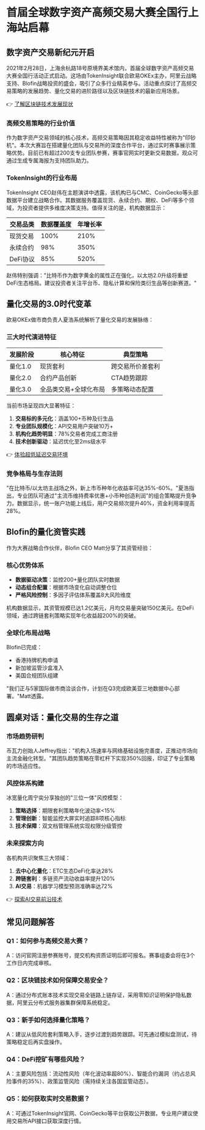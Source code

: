 # 首届全球数字资产高频交易大赛全国行上海站启幕

## 数字资产交易新纪元开启

2021年2月28日，上海余杭路18号原境界美术馆内，首届全球数字资产高频交易大赛全国行活动正式启动。这场由TokenInsight联合欧易OKEx主办，阿里云战略支持、Blofin战略投资的盛会，吸引了众多行业精英参与。活动重点探讨了高频交易策略的发展趋势、量化交易的进阶路径以及区块链技术的最新应用场景。

👉 [了解区块链技术发展现状](https://bit.ly/okx_welcome)

### 高频交易策略的行业价值

作为数字资产交易领域的核心技术，高频交易策略因其稳定收益特性被称为"印钞机"。本次大赛旨在搭建量化团队与交易所的深度合作平台，通过实时赛事展示策略优势。目前已有超过200支专业团队参赛，赛事官网实时更新交易数据，观众可通过生成专属海报为支持团队助力。

### TokenInsight的行业布局

TokenInsight CEO赵伟在主题演讲中透露，该机构已与CMC、CoinGecko等头部数据平台建立战略合作。其数据服务覆盖现货、永续合约、期权、DeFi等多个领域，为投资者提供多维度决策支持。值得关注的是，机构数据显示：

| 交易品类 | 数据覆盖度 | 年增长率 |
|---------|------------|----------|
| 现货交易 | 100%       | 210%     |
| 永续合约 | 98%        | 350%     |
| DeFi协议 | 85%        | 520%     |

赵伟特别强调："比特币作为数字黄金的属性正在强化，以太坊2.0升级将重塑DeFi生态格局。建议投资者关注平台币、隐私计算和保险类衍生品等创新赛道。"

## 量化交易的3.0时代变革

欧易OKEx做市商负责人夏浩系统解析了量化交易的发展脉络：

### 三大时代演进特征

| 发展阶段 | 核心特征                | 典型策略             |
|----------|-------------------------|----------------------|
| 量化1.0  | 现货套利                | 跨交易所价差套利     |
| 量化2.0  | 合约产品创新            | CTA趋势跟踪          |
| 量化3.0  | 全品类交易+全球化布局   | 多策略动态配置       |

当前市场呈现四大显著特征：
1. **交易标的多元化**：涵盖100+币种及衍生品
2. **专业团队规模化**：API交易用户突破10万+
3. **机构化趋势明显**：78%交易者完成工商注册
4. **技术创新驱动**：延迟优化至2ms级水平

👉 [体验超低延迟交易环境](https://bit.ly/okx_welcome)

### 竞争格局与生存法则

"在比特币/以太坊主战场之外，新上市币种年化收益率可达35%-60%。"夏浩指出，专业团队可通过"主流币维持费率优惠+小币种创造利润"的组合策略提升竞争力。数据显示，统一账户功能上线后，用户交易频次提升40%，资金利用率提高28%。

## Blofin的量化资管实践

作为大赛战略合作伙伴，Blofin CEO Matt分享了其资管经验：

### 核心优势体系
- **数据驱动决策**：监控200+量化团队实时数据
- **动态组合配置**：根据市场变化自动调整仓位
- **严格风险控制**：多因子评估体系覆盖8大风险维度

机构数据显示，其资管规模已达1.2亿美元，月均交易量突破150亿美元。在DeFi领域，通过跨链套利策略实现年化收益超200%的突破。

### 全球化布局战略
Blofin已完成：
- 香港持牌机构申请
- 新加坡监管沙盒准入
- 美国合规团队组建

"我们正与5家国际做市商洽谈合作，计划在Q3完成欧美亚三地数据中心部署。"Matt透露。

## 圆桌对话：量化交易的生存之道

### 市场趋势研判
币瓦力创始人Jeffrey指出："机构入场速率与网络基础设施完善度，正推动市场向主流金融化转型。"其团队趋势策略在零杠杆下实现350%回报，印证了专业策略的市场适应性。

### 风控体系构建
冰宽量化周宁奕分享独创的"三位一体"风控模型：
1. **策略选择**：期限套利策略年化波动率<15%
2. **管理创新**：智能监控大屏实时追踪8项核心指标
3. **技术保障**：双文档管理系统实现权限分级管控

### 未来探索方向
各机构共识聚焦三大领域：
1. **去中心化量化**：ETC生态DeFi化率达28%
2. **跨链套利**：多链资产流动收益率提升120%
3. **AI交易**：机器学习模型预测准确率达72%

👉 [探索AI交易前沿技术](https://bit.ly/okx_welcome)

## 常见问题解答

### Q1：如何参与高频交易大赛？
A：访问官网注册参赛账号，提交机构资质证明后即可报名。赛事组委会将在3个工作日内完成审核。

### Q2：区块链技术如何保障交易安全？
A：通过分布式账本技术实现交易全链路上链存证，采用零知识证明保护隐私数据，阿里云分布式服务器集群保障系统稳定。

### Q3：新手如何选择量化策略？
A：建议从低风险套利策略入手，逐步过渡到趋势跟踪。可先通过模拟盘测试，待策略稳定后再实盘操作。

### Q4：DeFi挖矿有哪些风险？
A：主要风险包括：流动性风险（年化波动率超80%）、智能合约漏洞（约占总风险事件的35%）、政策监管风险（需持续关注各国监管动态）。

### Q5：如何获取实时交易数据？
A：可通过TokenInsight官网、CoinGecko等平台获取公开数据，专业用户建议使用交易所API接口获取深度行情。